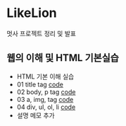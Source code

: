 # LikeLion
멋사 프로젝트 정리 및 발표

## 웹의 이해 및 HTML 기본실습
  * HTML 기본 이해 실습
   *  01 title tag [code](https://github.com/sjoonl/LikeLion/blob/main/web_html/01_html_title.html)
   *  02 body, p tag [code](https://github.com/sjoonl/LikeLion/blob/main/web_html/02_html_body_p.html)
   *  03 a, img, tag [code](https://github.com/sjoonl/LikeLion/blob/main/web_html/03_html_link_img.html)
   *  04 div, ul, ol, li [code](https://github.com/sjoonl/LikeLion/blob/main/web_html/04_html_div_span.html)
  * 설명 메모 추가

